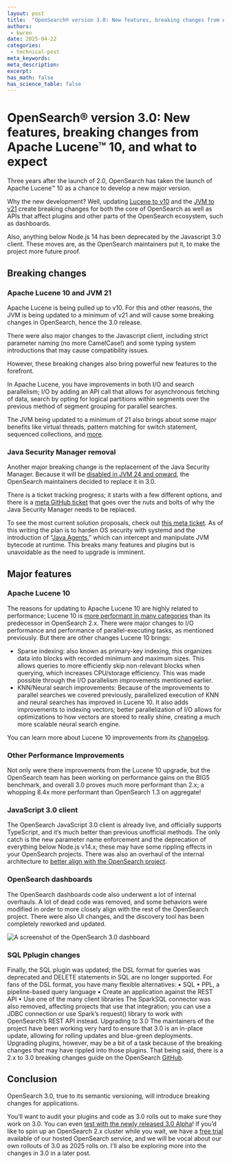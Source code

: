 ```yaml
---
layout: post
title:  "OpenSearch® version 3.0: New features, breaking changes from Apache Lucene™ 10, and what to expect"
authors:
 - kwren
date: 2025-04-22
categories:
 - technical-post
meta_keywords: 
meta_description:
excerpt: 
has_math: false
has_science_table: false
---
```


# OpenSearch® version 3.0: New features, breaking changes from Apache Lucene™ 10, and what to expect

Three years after the launch of 2.0, OpenSearch has taken the launch of Apache Lucene™ 10 as a chance to develop a new major version.

Why the new development? Well, updating [Lucene to v10](https://github.com/opensearch-project/OpenSearch/issues/11415) and the [JVM to v21](https://github.com/opensearch-project/OpenSearch/issues/14011) create breaking changes for both the core of OpenSearch as well as APIs that affect plugins and other parts of the OpenSearch ecosystem, such as dashboards.

Also, anything below Node.js 14 has been deprecated by the Javascript 3.0 client. These moves are, as the OpenSearch maintainers put it, to make the project more future proof.

## Breaking changes

### Apache Lucene 10 and JVM 21

Apache Lucene is being pulled up to v10. For this and other reasons, the JVM is being updated to a minimum of v21 and will cause some breaking changes in OpenSearch, hence the 3.0 release. 

There were also major changes to the Javascript client, including strict parameter naming (no more CamelCase!) and some typing system introductions that may cause compatibility issues. 

However, these breaking changes also bring powerful new features to the forefront.

In Apache Lucene, you have improvements in both I/O and search parallelism; I/O by adding an API call that allows for asynchronous fetching of data, search by opting for logical partitions within segments over the previous method of segment grouping for parallel searches. 

The JVM being updated to a minimum of 21 also brings about some major benefits like virtual threads, pattern matching for switch statement, sequenced collections, and [more](https://www.oracle.com/java/technologies/javase/21-relnote-issues.html).

### Java Security Manager removal

Another major breaking change is the replacement of the Java Security Manager. Because it will be [disabled in JVM 24 and onward](https://openjdk.org/projects/jdk/24/), the OpenSearch maintainers decided to replace it in 3.0. 

There is a ticket tracking progress; it starts with a few different options, and there is a [meta GitHub ticket](https://github.com/opensearch-project/OpenSearch/issues/16913) that goes over the nuts and bolts of why the Java Security Manager needs to be replaced. 

To see the most current solution proposals, check out [this meta ticket](https://github.com/opensearch-project/OpenSearch/issues/17181). As of this writing the plan is to harden OS security with systemd and the introduction of “[Java Agents](https://docs.oracle.com/javase/8/docs/api/java/lang/instrument/package-summary.html),” which can intercept and manipulate JVM bytecode at runtime. This breaks many features and plugins but is unavoidable as the need to upgrade is imminent.

## Major features

### Apache Lucene 10

The reasons for updating to Apache Lucene 10 are highly related to performance; Lucene 10 is [more performant in many categories](https://github.com/opensearch-project/OpenSearch/issues/16934) than its predecessor in OpenSearch 2.x. There were major changes to I/O performance and performance of parallel-executing tasks, as mentioned previously. But there are other changes Lucene 10 brings:

- Sparse indexing: also known as primary-key indexing, this organizes data into blocks with recorded minimum and maximum sizes. This allows queries to more efficiently skip non-relevant blocks when querying, which increases CPU/storage efficiency. This was made possible through the I/O parallelism improvements mentioned earlier.
- KNN/Neural search improvements: Because of the improvements to parallel searches we covered previously, parallelized execution of KNN and neural searches has improved in Lucene 10. It also adds improvements to indexing vectors; better parallelization of I/O allows for optimizations to how vectors are stored to really shine, creating a much more scalable neural search engine.

You can learn more about Lucene 10 improvements from its [changelog](https://lucene.apache.org/core/10_0_0/changes/Changes.html#v10.0.0).

### Other Performance Improvements

Not only were there improvements from the Lucene 10 upgrade, but the OpenSearch team has been working on performance gains on the BIG5 benchmark, and overall 3.0 proves much more performant than 2.x; a whopping 8.4x more performant than OpenSearch 1.3 on aggregate!

### JavaScript 3.0 client

The OpenSearch JavaScript 3.0 client is already live, and officially supports TypeScript, and it’s much better than previous unofficial methods. The only catch is the new parameter name enforcement and the deprecation of everything below Node.js v14.x; these may have some rippling effects in your OpenSearch projects. There was also an overhaul of the internal architecture to [better align with the OpenSearch project](https://github.com/opensearch-project/opensearch-js/issues/803).

### OpenSearch dashboards

The OpenSearch dashboards code also underwent a lot of internal overhauls. A lot of dead code was removed, and some behaviors were modified in order to more closely align with the rest of the OpenSearch project. There were also UI changes, and the discovery tool has been completely reworked and updated.

![A screenshot of the OpenSearch 3.0 dashboard](assets/media/blog_images/2025-04-22-OpenSearch-version-3-features/Dashboards.png)

### SQL Pplugin changes
Finally, the SQL plugin was updated; the DSL format for queries was deprecated and DELETE statements in SQL are no longer supported. For fans of the DSL format, you have many flexible alternatives:
•	SQL
•	PPL, a pipeline-based query language
•	Create an application against the REST API
•	Use one of the many client libraries
The SparkSQL connector was also removed, affecting projects that use that integration; you can use a JDBC connection or use Spark’s request() library to work with OpenSearch’s REST API instead.
Upgrading to 3.0
The maintainers of the project have been working very hard to ensure that 3.0 is an in-place update, allowing for rolling updates and blue-green deployments. Upgrading plugins, however, may be a bit of a task because of the breaking changes that may have rippled into those plugins. That being said, there is a 2.x to 3.0 breaking changes guide on the OpenSearch [GitHub](https://github.com/opensearch-project/opensearch-build/issues/5243).

## Conclusion

OpenSearch 3.0, true to its semantic versioning, will introduce breaking changes for applications. 

You’ll want to audit your plugins and code as 3.0 rolls out to make sure they work on 3.0. You can even [test with the newly released 3.0 Alpha](https://github.com/opensearch-project/opensearch-build/issues/3747)! If you’d like to spin up an OpenSearch 2.x cluster while you wait, we have a [free trial](https://console2.instaclustr.com/signup) available of our hosted OpenSearch service, and we will be vocal about our own rollouts of 3.0 as 2025 rolls on. I'll also be exploring more into the changes in 3.0 in a later post.
